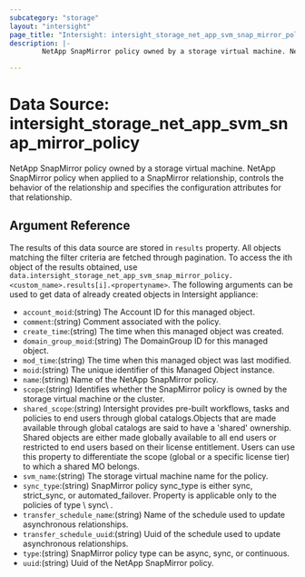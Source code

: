 ```yaml
---
subcategory: "storage"
layout: "intersight"
page_title: "Intersight: intersight_storage_net_app_svm_snap_mirror_policy"
description: |-
        NetApp SnapMirror policy owned by a storage virtual machine. NetApp SnapMirror policy when applied to a SnapMirror relationship, controls the behavior of the relationship and specifies the configuration attributes for that relationship.

---
```


# Data Source: intersight_storage_net_app_svm_snap_mirror_policy
NetApp SnapMirror policy owned by a storage virtual machine. NetApp SnapMirror policy when applied to a SnapMirror relationship, controls the behavior of the relationship and specifies the configuration attributes for that relationship.
## Argument Reference
The results of this data source are stored in `results` property.
All objects matching the filter criteria are fetched through pagination.
To access the ith object of the results obtained, use `data.intersight_storage_net_app_svm_snap_mirror_policy.<custom_name>.results[i].<propertyname>`.
The following arguments can be used to get data of already created objects in Intersight appliance:
* `account_moid`:(string) The Account ID for this managed object. 
* `comment`:(string) Comment associated with the policy. 
* `create_time`:(string) The time when this managed object was created. 
* `domain_group_moid`:(string) The DomainGroup ID for this managed object. 
* `mod_time`:(string) The time when this managed object was last modified. 
* `moid`:(string) The unique identifier of this Managed Object instance. 
* `name`:(string) Name of the NetApp SnapMirror policy. 
* `scope`:(string) Identifies whether the SnapMirror policy is owned by the storage virtual machine or the cluster. 
* `shared_scope`:(string) Intersight provides pre-built workflows, tasks and policies to end users through global catalogs.Objects that are made available through global catalogs are said to have a 'shared' ownership. Shared objects are either made globally available to all end users or restricted to end users based on their license entitlement. Users can use this property to differentiate the scope (global or a specific license tier) to which a shared MO belongs. 
* `svm_name`:(string) The storage virtual machine name for the policy. 
* `sync_type`:(string) SnapMirror policy sync_type is either sync, strict_sync, or automated_failover. Property is applicable only to the policies of type \ sync\ . 
* `transfer_schedule_name`:(string) Name of the schedule used to update asynchronous relationships. 
* `transfer_schedule_uuid`:(string) Uuid of the schedule used to update asynchronous relationships. 
* `type`:(string) SnapMirror policy type can be async, sync, or continuous. 
* `uuid`:(string) Uuid of the NetApp SnapMirror policy. 
 
